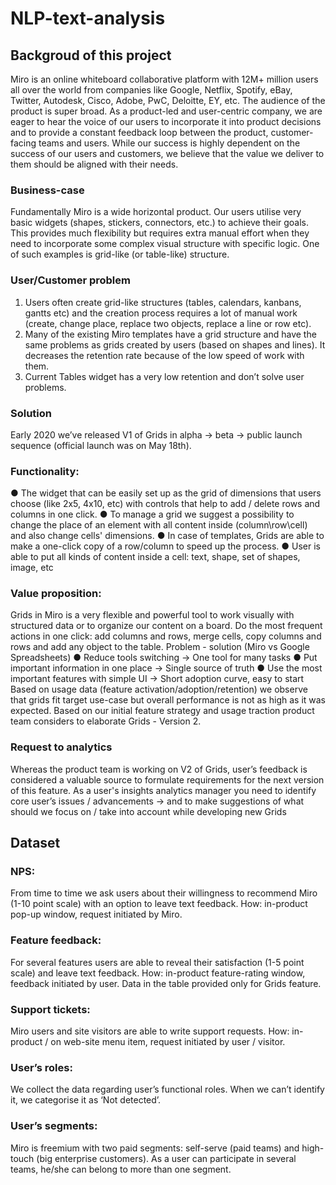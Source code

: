 # NLP-text-analysis

## Backgroud of this project
Miro is an online whiteboard collaborative platform with 12M+ million users all over the world
from companies like Google, Netflix, Spotify, eBay, Twitter, Autodesk, Cisco, Adobe, PwC,
Deloitte, EY, etc.
The audience of the product is super broad. As a product-led and user-centric company, we are
eager to hear the voice of our users to incorporate it into product decisions and to provide a
constant feedback loop between the product, customer-facing teams and users. While our
success is highly dependent on the success of our users and customers, we believe that the
value we deliver to them should be aligned with their needs.

### Business-case
Fundamentally Miro is a wide horizontal product. Our users utilise very basic widgets (shapes,
stickers, connectors, etc.) to achieve their goals. This provides much flexibility but requires extra
manual effort when they need to incorporate some complex visual structure with specific logic.
One of such examples is grid-like (or table-like) structure.

### User/Customer problem
1. Users often create grid-like structures (tables, calendars, kanbans, gantts etc) and the
creation process requires a lot of manual work (create, change place, replace two
objects, replace a line or row etc).
2. Many of the existing Miro templates have a grid structure and have the same problems
as grids created by users (based on shapes and lines). It decreases the retention rate
because of the low speed of work with them.
3. Current Tables widget has a very low retention and don’t solve user problems.

### Solution
Early 2020 we’ve released V1 of Grids in alpha -> beta -> public launch sequence (official
launch was on May 18th).

### Functionality:
● The widget that can be easily set up as the grid of dimensions that users choose (like
2x5, 4x10, etc) with controls that help to add / delete rows and columns in one click.
● To manage a grid we suggest a possibility to change the place of an element with all
content inside (column\row\cell) and also change cells' dimensions.
● In case of templates, Grids are able to make a one-click copy of a row/column to speed
up the process.
● User is able to put all kinds of content inside a cell: text, shape, set of shapes, image, etc

### Value proposition:
Grids in Miro is a very flexible and powerful tool to work visually with structured data or to
organize our content on a board.
Do the most frequent actions in one click: add columns and rows, merge cells, copy columns
and rows and add any object to the table.
Problem - solution (Miro vs Google Spreadsheets)
● Reduce tools switching → One tool for many tasks
● Put important information in one place → Single source of truth
● Use the most important features with simple UI → Short adoption curve, easy to start
Based on usage data (feature activation/adoption/retention) we observe that grids fit target
use-case but overall performance is not as high as it was expected. Based on our initial feature
strategy and usage traction product team considers to elaborate Grids - Version 2.


### Request to analytics
Whereas the product team is working on V2 of Grids, user’s feedback is considered a
valuable source to formulate requirements for the next version of this feature. As a user's
insights analytics manager you need to identify core user’s issues / advancements -> and to
make suggestions of what should we focus on / take into account while developing new Grids

## Dataset
### NPS:
From time to time we ask users about their willingness to recommend Miro (1-10 point scale)
with an option to leave text feedback. How: in-product pop-up window, request initiated by Miro.

### Feature feedback:
For several features users are able to reveal their satisfaction (1-5 point scale) and leave text
feedback. How: in-product feature-rating window, feedback initiated by user. Data in the table
provided only for Grids feature.

### Support tickets:
Miro users and site visitors are able to write support requests. How: in-product / on web-site
menu item, request initiated by user / visitor.

### User’s roles:
We collect the data regarding user’s functional roles. When we can’t identify it, we categorise it
as ‘Not detected’.

### User’s segments:
Miro is freemium with two paid segments: self-serve (paid teams) and high-touch (big enterprise
customers). As a user can participate in several teams, he/she can belong to more than one
segment.

